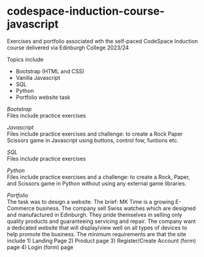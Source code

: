 # codespace-induction-course-javascript

Exercises and portfolio associated wth the self-paced CodeSpace Induction course delivered via Edinburgh College 2023/24

Topics include
- Bootstrap (HTML and CSS)
- Vanilla Javascript
- SQL
- Python
- Portfolio website task

_Bootstrap_\
Files include practice exercises

_Javascript_\
Files include practice exercises and challenge: to create a Rock Paper Scissors game in Javascript using buttons, control fow, funtions etc.

_SQL_\
Files include practice exercises

_Python_\
Files include practice exercises and a challenge: to create a Rock, Paper, and Scissors game in Python without using any external game libraries.

_Portfolio_\
The task was to design a website. The brief:
MK Time is a growing E-Commerce business. The company sell Swiss watches which are designed and manufactured in Edinburgh. They pride themselves in selling only quality products and guaranteeing servicing and repair. The company want a dedicated website that will display/view well on all types of devices to help promote the business. The minimum requirements are that the site include 1) Landing Page 2) Product page 3) Register/Create Account (form) page 4) Login (form) page
